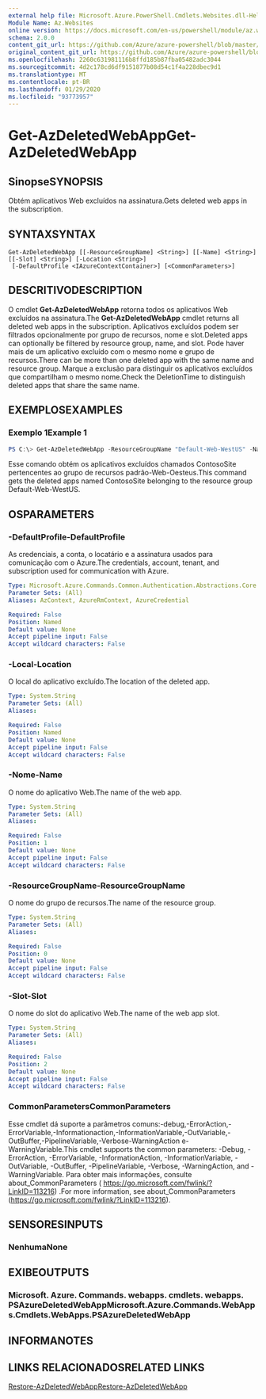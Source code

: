 ```yaml
---
external help file: Microsoft.Azure.PowerShell.Cmdlets.Websites.dll-Help.xml
Module Name: Az.Websites
online version: https://docs.microsoft.com/en-us/powershell/module/az.websites/get-azdeletedwebapp
schema: 2.0.0
content_git_url: https://github.com/Azure/azure-powershell/blob/master/src/Websites/Websites/help/Get-AzDeletedWebApp.md
original_content_git_url: https://github.com/Azure/azure-powershell/blob/master/src/Websites/Websites/help/Get-AzDeletedWebApp.md
ms.openlocfilehash: 2260c631981116b8ffd185b87fba05482adc3044
ms.sourcegitcommit: 4d2c178cd6df9151877b08d54c1f4a228dbec9d1
ms.translationtype: MT
ms.contentlocale: pt-BR
ms.lasthandoff: 01/29/2020
ms.locfileid: "93773957"
---
```

# <span data-ttu-id="1b4b3-101">Get-AzDeletedWebApp</span><span class="sxs-lookup"><span data-stu-id="1b4b3-101">Get-AzDeletedWebApp</span></span>

## <span data-ttu-id="1b4b3-102">Sinopse</span><span class="sxs-lookup"><span data-stu-id="1b4b3-102">SYNOPSIS</span></span>
<span data-ttu-id="1b4b3-103">Obtém aplicativos Web excluídos na assinatura.</span><span class="sxs-lookup"><span data-stu-id="1b4b3-103">Gets deleted web apps in the subscription.</span></span>

## <span data-ttu-id="1b4b3-104">SYNTAX</span><span class="sxs-lookup"><span data-stu-id="1b4b3-104">SYNTAX</span></span>

```
Get-AzDeletedWebApp [[-ResourceGroupName] <String>] [[-Name] <String>] [[-Slot] <String>] [-Location <String>]
 [-DefaultProfile <IAzureContextContainer>] [<CommonParameters>]
```

## <span data-ttu-id="1b4b3-105">DESCRITIVO</span><span class="sxs-lookup"><span data-stu-id="1b4b3-105">DESCRIPTION</span></span>
<span data-ttu-id="1b4b3-106">O cmdlet **Get-AzDeletedWebApp** retorna todos os aplicativos Web excluídos na assinatura.</span><span class="sxs-lookup"><span data-stu-id="1b4b3-106">The **Get-AzDeletedWebApp** cmdlet returns all deleted web apps in the subscription.</span></span> <span data-ttu-id="1b4b3-107">Aplicativos excluídos podem ser filtrados opcionalmente por grupo de recursos, nome e slot.</span><span class="sxs-lookup"><span data-stu-id="1b4b3-107">Deleted apps can optionally be filtered by resource group, name, and slot.</span></span> <span data-ttu-id="1b4b3-108">Pode haver mais de um aplicativo excluído com o mesmo nome e grupo de recursos.</span><span class="sxs-lookup"><span data-stu-id="1b4b3-108">There can be more than one deleted app with the same name and resource group.</span></span> <span data-ttu-id="1b4b3-109">Marque a exclusão para distinguir os aplicativos excluídos que compartilham o mesmo nome.</span><span class="sxs-lookup"><span data-stu-id="1b4b3-109">Check the DeletionTime to distinguish deleted apps that share the same name.</span></span>

## <span data-ttu-id="1b4b3-110">EXEMPLOS</span><span class="sxs-lookup"><span data-stu-id="1b4b3-110">EXAMPLES</span></span>

### <span data-ttu-id="1b4b3-111">Exemplo 1</span><span class="sxs-lookup"><span data-stu-id="1b4b3-111">Example 1</span></span>
```powershell
PS C:\> Get-AzDeletedWebApp -ResourceGroupName "Default-Web-WestUS" -Name "ContosoSite"
```

<span data-ttu-id="1b4b3-112">Esse comando obtém os aplicativos excluídos chamados ContosoSite pertencentes ao grupo de recursos padrão-Web-Oesteus.</span><span class="sxs-lookup"><span data-stu-id="1b4b3-112">This command gets the deleted apps named ContosoSite belonging to the resource group Default-Web-WestUS.</span></span>

## <span data-ttu-id="1b4b3-113">OS</span><span class="sxs-lookup"><span data-stu-id="1b4b3-113">PARAMETERS</span></span>

### <span data-ttu-id="1b4b3-114">-DefaultProfile</span><span class="sxs-lookup"><span data-stu-id="1b4b3-114">-DefaultProfile</span></span>
<span data-ttu-id="1b4b3-115">As credenciais, a conta, o locatário e a assinatura usados para comunicação com o Azure.</span><span class="sxs-lookup"><span data-stu-id="1b4b3-115">The credentials, account, tenant, and subscription used for communication with Azure.</span></span>

```yaml
Type: Microsoft.Azure.Commands.Common.Authentication.Abstractions.Core.IAzureContextContainer
Parameter Sets: (All)
Aliases: AzContext, AzureRmContext, AzureCredential

Required: False
Position: Named
Default value: None
Accept pipeline input: False
Accept wildcard characters: False
```

### <span data-ttu-id="1b4b3-116">-Local</span><span class="sxs-lookup"><span data-stu-id="1b4b3-116">-Location</span></span>
<span data-ttu-id="1b4b3-117">O local do aplicativo excluído.</span><span class="sxs-lookup"><span data-stu-id="1b4b3-117">The location of the deleted app.</span></span>

```yaml
Type: System.String
Parameter Sets: (All)
Aliases:

Required: False
Position: Named
Default value: None
Accept pipeline input: False
Accept wildcard characters: False
```

### <span data-ttu-id="1b4b3-118">-Nome</span><span class="sxs-lookup"><span data-stu-id="1b4b3-118">-Name</span></span>
<span data-ttu-id="1b4b3-119">O nome do aplicativo Web.</span><span class="sxs-lookup"><span data-stu-id="1b4b3-119">The name of the web app.</span></span>

```yaml
Type: System.String
Parameter Sets: (All)
Aliases:

Required: False
Position: 1
Default value: None
Accept pipeline input: False
Accept wildcard characters: False
```

### <span data-ttu-id="1b4b3-120">-ResourceGroupName</span><span class="sxs-lookup"><span data-stu-id="1b4b3-120">-ResourceGroupName</span></span>
<span data-ttu-id="1b4b3-121">O nome do grupo de recursos.</span><span class="sxs-lookup"><span data-stu-id="1b4b3-121">The name of the resource group.</span></span>

```yaml
Type: System.String
Parameter Sets: (All)
Aliases:

Required: False
Position: 0
Default value: None
Accept pipeline input: False
Accept wildcard characters: False
```

### <span data-ttu-id="1b4b3-122">-Slot</span><span class="sxs-lookup"><span data-stu-id="1b4b3-122">-Slot</span></span>
<span data-ttu-id="1b4b3-123">O nome do slot do aplicativo Web.</span><span class="sxs-lookup"><span data-stu-id="1b4b3-123">The name of the web app slot.</span></span>

```yaml
Type: System.String
Parameter Sets: (All)
Aliases:

Required: False
Position: 2
Default value: None
Accept pipeline input: False
Accept wildcard characters: False
```

### <span data-ttu-id="1b4b3-124">CommonParameters</span><span class="sxs-lookup"><span data-stu-id="1b4b3-124">CommonParameters</span></span>
<span data-ttu-id="1b4b3-125">Esse cmdlet dá suporte a parâmetros comuns:-debug,-ErrorAction,-ErrorVariable,-Informationaction,-InformationVariable,-OutVariable,-OutBuffer,-PipelineVariable,-Verbose-WarningAction e-WarningVariable.</span><span class="sxs-lookup"><span data-stu-id="1b4b3-125">This cmdlet supports the common parameters: -Debug, -ErrorAction, -ErrorVariable, -InformationAction, -InformationVariable, -OutVariable, -OutBuffer, -PipelineVariable, -Verbose, -WarningAction, and -WarningVariable.</span></span> <span data-ttu-id="1b4b3-126">Para obter mais informações, consulte about_CommonParameters ( https://go.microsoft.com/fwlink/?LinkID=113216) .</span><span class="sxs-lookup"><span data-stu-id="1b4b3-126">For more information, see about_CommonParameters (https://go.microsoft.com/fwlink/?LinkID=113216).</span></span>

## <span data-ttu-id="1b4b3-127">SENSORES</span><span class="sxs-lookup"><span data-stu-id="1b4b3-127">INPUTS</span></span>

### <span data-ttu-id="1b4b3-128">Nenhuma</span><span class="sxs-lookup"><span data-stu-id="1b4b3-128">None</span></span>

## <span data-ttu-id="1b4b3-129">EXIBE</span><span class="sxs-lookup"><span data-stu-id="1b4b3-129">OUTPUTS</span></span>

### <span data-ttu-id="1b4b3-130">Microsoft. Azure. Commands. webapps. cmdlets. webapps. PSAzureDeletedWebApp</span><span class="sxs-lookup"><span data-stu-id="1b4b3-130">Microsoft.Azure.Commands.WebApps.Cmdlets.WebApps.PSAzureDeletedWebApp</span></span>

## <span data-ttu-id="1b4b3-131">INFORMA</span><span class="sxs-lookup"><span data-stu-id="1b4b3-131">NOTES</span></span>

## <span data-ttu-id="1b4b3-132">LINKS RELACIONADOS</span><span class="sxs-lookup"><span data-stu-id="1b4b3-132">RELATED LINKS</span></span>

[<span data-ttu-id="1b4b3-133">Restore-AzDeletedWebApp</span><span class="sxs-lookup"><span data-stu-id="1b4b3-133">Restore-AzDeletedWebApp</span></span>](./Restore-AzDeletedWebApp.md)